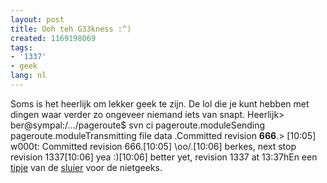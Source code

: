 ```yaml
---
layout: post
title: Ooh teh G33kness :^)
created: 1169198069
tags:
- '1337'
- geek
lang: nl
---
```

Soms is het heerlijk om lekker geek te zijn. De lol die je kunt hebben met dingen waar verder zo ongeveer niemand iets van snapt. Heerlijk> ber@sympal:/.../pageroute$ svn ci pageroute.moduleSending        pageroute.moduleTransmitting file data .Committed revision **666**.<!--break-->> [10:05] <berkes> w000t: Committed revision 666.[10:05] <berkes> \oo/.[10:06] <xxxxx> berkes, next stop revision 1337[10:06] <berkes> yea :)[10:06] <xxxx> better yet, revision 1337 at 13:37h</xxxx></berkes></xxxxx></berkes></berkes>En een [tipje](http://en.wikipedia.org/wiki/Leet) van de [sluier](http://leetclocks.com/) voor de nietgeeks.
